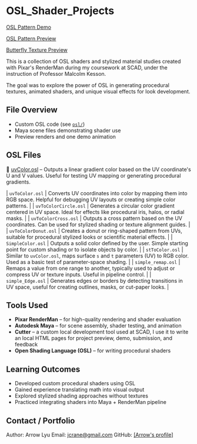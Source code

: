 # OSL_Shader_Projects
[OSL Pattern Demo](./osl_pattern_demo.mp4)

[OSL Pattern Preview](./preview_osl_pattern.jpg) 

[Butterfly Texture Preview](./preview_butterfly.jpg)


This is a collection of OSL shaders and stylized material studies created with Pixar's RenderMan during my coursework at SCAD, under the instruction of Professor Malcolm Kesson.

The goal was to explore the power of OSL in generating procedural textures, animated shaders, and unique visual effects for look development.

## File Overview

- Custom OSL code (see [`osl/`](./osl))
- Maya scene files demonstrating shader use
- Preview renders and one demo animation

## OSL Files
📄 [uvColor.osl](./osl/uvColor.osl) –  Outputs a linear gradient color based on the UV coordinate's U and V values. Useful for testing UV mapping or generating procedural gradients.

| `uvToColor.osl`       | Converts UV coordinates into color by mapping them into RGB space. Helpful for debugging UV layouts or creating simple color patterns.         |
| `uvToColorCircle.osl` | Generates a circular color gradient centered in UV space. Ideal for effects like procedural iris, halos, or radial masks.                      |
| `uvToColorCross.osl`  | Outputs a cross pattern based on the UV coordinates. Can be used for stylized shading or texture alignment guides.                             |
| `uvToColorDonut.osl`  | Creates a donut or ring-shaped pattern from UVs, suitable for procedural stylized looks or scientific material effects.                        |
| `SimpleColor.osl`     | Outputs a solid color defined by the user. Simple starting point for custom shading or to isolate objects by color.                            |
| `stToColor.osl`       | Similar to `uvColor.osl`, maps surface `s` and `t` parameters (UV) to RGB color. Used as a basic test of parameter-space shading.              |
| `simple_remap.osl`    | Remaps a value from one range to another, typically used to adjust or compress UV or texture inputs. Useful in pipeline control.               |
| `simple_Edge.osl`     | Generates edges or borders by detecting transitions in UV space, useful for creating outlines, masks, or cut-paper looks.                      |



## Tools Used

- **Pixar RenderMan** – for high-quality rendering and shader evaluation
- **Autodesk Maya** – for scene assembly, shader testing, and animation
- **Cutter** – a custom local development tool used at SCAD, I use it to write an local HTML pages for project preview, demo, submission, and feedback
- **Open Shading Language (OSL)** – for writing procedural shaders

## Learning Outcomes

- Developed custom procedural shaders using OSL
- Gained experience translating math into visual output
- Explored stylized shading approaches without textures
- Practiced integrating shaders into Maya + RenderMan pipeline

## Contact / Portfolio
Author: Arrow Lyu 
Email: jcrane@gmail.com
GitHub: [[Arrow's profile]](https://github.com/ArrowAlrakis)
